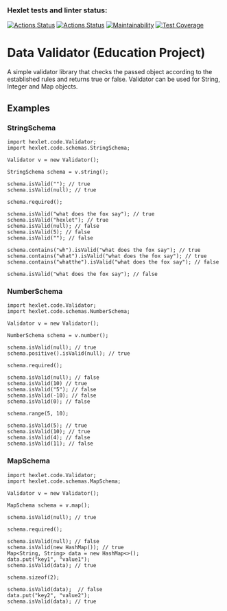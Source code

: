 ### Hexlet tests and linter status:
[![Actions Status](https://github.com/RedGradient/java-project-78/workflows/hexlet-check/badge.svg)](https://github.com/RedGradient/java-project-78/actions)
[![Actions Status](https://github.com/RedGradient/java-project-78/workflows/build/badge.svg)](https://github.com/RedGradient/java-project-78/actions)
[![Maintainability](https://api.codeclimate.com/v1/badges/18c11c3e4854549bcddd/maintainability)](https://codeclimate.com/github/RedGradient/java-project-78/maintainability)
[![Test Coverage](https://api.codeclimate.com/v1/badges/18c11c3e4854549bcddd/test_coverage)](https://codeclimate.com/github/RedGradient/java-project-78/test_coverage)

# Data Validator (Education Project)
A simple validator library that checks the passed object according to the established rules and returns true or false.
Validator can be used for String, Integer and Map objects.

## Examples

### StringSchema
```jshelllanguage
import hexlet.code.Validator;
import hexlet.code.schemas.StringSchema;

Validator v = new Validator();

StringSchema schema = v.string();

schema.isValid(""); // true
schema.isValid(null); // true

schema.required();

schema.isValid("what does the fox say"); // true
schema.isValid("hexlet"); // true
schema.isValid(null); // false
schema.isValid(5); // false
schema.isValid(""); // false

schema.contains("wh").isValid("what does the fox say"); // true
schema.contains("what").isValid("what does the fox say"); // true
schema.contains("whatthe").isValid("what does the fox say"); // false

schema.isValid("what does the fox say"); // false
```

### NumberSchema
```jshelllanguage
import hexlet.code.Validator;
import hexlet.code.schemas.NumberSchema;

Validator v = new Validator();

NumberSchema schema = v.number();

schema.isValid(null); // true
schema.positive().isValid(null); // true

schema.required();

schema.isValid(null); // false
schema.isValid(10) // true
schema.isValid("5"); // false
schema.isValid(-10); // false
schema.isValid(0); // false

schema.range(5, 10);

schema.isValid(5); // true
schema.isValid(10); // true
schema.isValid(4); // false
schema.isValid(11); // false
```

### MapSchema
```jshelllanguage
import hexlet.code.Validator;
import hexlet.code.schemas.MapSchema;

Validator v = new Validator();

MapSchema schema = v.map();

schema.isValid(null); // true

schema.required();

schema.isValid(null); // false
schema.isValid(new HashMap()); // true
Map<String, String> data = new HashMap<>();
data.put("key1", "value1");
schema.isValid(data); // true

schema.sizeof(2);

schema.isValid(data);  // false
data.put("key2", "value2");
schema.isValid(data); // true
```
